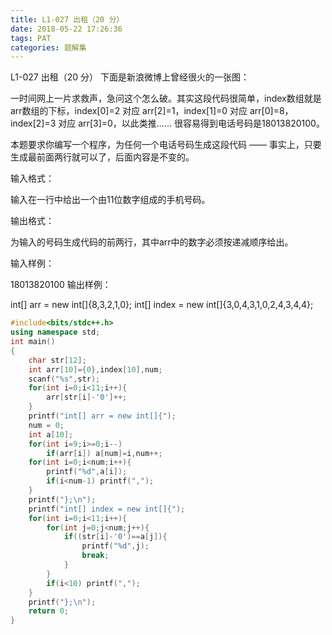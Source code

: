```yaml
---
title: L1-027 出租（20 分）
date: 2018-05-22 17:26:36
tags: PAT
categories: 题解集
---
```


L1-027 出租（20 分）
下面是新浪微博上曾经很火的一张图：



一时间网上一片求救声，急问这个怎么破。其实这段代码很简单，index数组就是arr数组的下标，index[0]=2 对应 arr[2]=1，index[1]=0 对应 arr[0]=8，index[2]=3 对应 arr[3]=0，以此类推…… 很容易得到电话号码是18013820100。

本题要求你编写一个程序，为任何一个电话号码生成这段代码 —— 事实上，只要生成最前面两行就可以了，后面内容是不变的。

输入格式：

输入在一行中给出一个由11位数字组成的手机号码。

输出格式：

为输入的号码生成代码的前两行，其中arr中的数字必须按递减顺序给出。

输入样例：

18013820100
输出样例：

int[] arr = new int[]{8,3,2,1,0};
int[] index = new int[]{3,0,4,3,1,0,2,4,3,4,4};

```cpp
#include<bits/stdc++.h>
using namespace std;
int main()
{
    char str[12];
    int arr[10]={0},index[10],num;
    scanf("%s",str);
    for(int i=0;i<11;i++){
        arr[str[i]-'0']++;
    }
    printf("int[] arr = new int[]{");
    num = 0;
    int a[10];
    for(int i=9;i>=0;i--)
        if(arr[i]) a[num]=i,num++;
    for(int i=0;i<num;i++){
        printf("%d",a[i]);
        if(i<num-1) printf(",");
    }
    printf("};\n");
    printf("int[] index = new int[]{");
    for(int i=0;i<11;i++){
        for(int j=0;j<num;j++){
            if((str[i]-'0')==a[j]){
                printf("%d",j);
                break;
            }
        }
        if(i<10) printf(",");
    }
    printf("};\n");
    return 0;
}

```